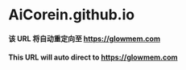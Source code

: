 # AiCorein.github.io
#### 该 URL 将自动重定向至 https://glowmem.com
#### This URL will auto direct to https://glowmem.com
